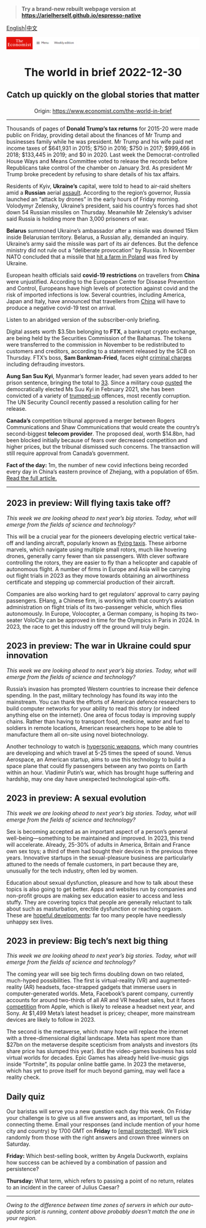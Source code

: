 > **Try a brand-new rebuilt webpage version at https://arielherself.github.io/espresso-native**

[English](https://github.com/arielherself/espresso/blob/main/README.md)|[中文](https://github-com.translate.goog/arielherself/espresso/blob/main/README.md?_x_tr_sl=en&_x_tr_tl=zh-CN&_x_tr_hl=zh-CN&_x_tr_pto=wapp)



![The Economist](menubar.png)

# <p align="center">The world in brief 2022-12-30</p>

## <p align="center">Catch up quickly on the global stories that matter</p>

<p align="center">Origin: <a href="https://www.economist.com/the-world-in-brief">https://www.economist.com/the-world-in-brief</a><hr>

Thousands of pages of <strong>Donald Trump’s tax returns</strong> for 2015-20 were made public on Friday, providing detail about the finances of Mr Trump and businesses family while he was president. Mr Trump and his wife paid net income taxes of $641,931 in 2015; $750 in 2016; $750 in 2017; $999,466 in 2018; $133,445 in 2019; and $0 in 2020. Last week the Democrat-controlled House Ways and Means Committee voted to release the records before Republicans take control of the chamber on January 3rd. As president Mr Trump broke precedent by refusing to share details of his tax affairs.

Residents of Kyiv, <strong>Ukraine’s</strong> capital, were told to head to air-raid shelters amid a <strong>Russian</strong> aerial [assault](https://www.economist.com/ukraine-crisis). According to the region’s governor, Russia launched an “attack by drones” in the early hours of Friday morning. Volodymyr Zelensky, Ukraine’s president, said his country’s forces had shot down 54 Russian missiles on Thursday. Meanwhile Mr Zelensky’s adviser said Russia is holding more than 3,000 prisoners of war.

<strong>Belarus</strong> summoned Ukraine’s ambassador after a missile was downed 15km inside Belarusian territory. Belarus, a Russian ally, demanded an inquiry. Ukraine’s army said the missile was part of its air defences. But the defence ministry did not rule out a “deliberate provocation” by Russia. In November NATO concluded that a missile that [hit a farm in Poland](https://www.economist.com/podcasts/2022/11/16/anything-exploding-on-nato-soil-during-a-war-is-a-big-deal-fears-rise-after-a-missile-lands-in-poland) was fired by Ukraine.

European health officials said <strong>covid-19 restrictions</strong> on travellers from <strong>China</strong> were unjustified. According to the European Centre for Disease Prevention and Control, Europeans have high levels of protection against covid and the risk of imported infections is low. Several countries, including America, Japan and Italy, have announced that travellers from [China](https://www.economist.com/china/2022/12/28/covid-19-is-tearing-through-china) will have to produce a negative covid-19 test on arrival.

Listen to an abridged version of the subscriber-only briefing.

Digital assets worth $3.5bn belonging to <strong>FTX</strong>, a bankrupt crypto exchange, are being held by the Securities Commission of the Bahamas. The tokens were transferred to the commission in November to be redistributed to customers and creditors, according to a statement released by the SCB on Thursday. FTX’s boss, <strong>Sam Bankman-Fried</strong>, faces eight [criminal charges](https://www.economist.com/finance-and-economics/2022/12/13/the-game-is-up-for-sam-bankman-fried) including defrauding investors.

<strong>Aung San Suu Kyi</strong>, Myanmar’s former leader, had seven years added to her prison sentence, bringing the total to [33](https://www.economist.com/asia/2021/12/11/myanmars-generals-want-aung-san-suu-kyi-locked-up-forever). Since a military coup [ousted](https://www.economist.com/asia/2021/02/01/aung-san-suu-kyi-is-arrested-as-myanmars-generals-seize-power) the democratically elected Ms Suu Kyi in February 2021, she has been convicted of a variety of [trumped-up](https://www.economist.com/asia/2021/12/11/myanmars-generals-want-aung-san-suu-kyi-locked-up-forever) offences, most recently corruption. The UN Security Council recently passed a resolution calling for her release.

<strong>Canada’s </strong>competition tribunal approved a merger between Rogers Communications and Shaw Communications that would create the country’s second-biggest <strong>telecom provider</strong>. The proposed deal, worth $14.8bn, had been blocked initially because of fears over decreased competition and higher prices, but the tribunal dismissed such concerns. The transaction will still require approval from Canada’s government.

<strong>Fact of the day:</strong> 1m, the number of new covid infections being recorded every day in China’s eastern province of Zhejiang, with a population of 65m. [Read the full article. ](https://www.economist.com/china/2022/12/28/covid-19-is-tearing-through-china)

----------

## 2023 in preview: Will flying taxis take off?

<em>This week we are looking ahead to next year’s big stories. Today, what will emerge from the fields of science and technology?</em>

This will be a crucial year for the pioneers developing electric vertical take-off and landing aircraft, popularly known as [flying taxis](https://www.economist.com/science-and-technology/2022/11/16/a-new-type-of-air-terminal-opens-for-flying-taxis). These airborne marvels, which navigate using multiple small rotors, much like hovering drones, generally carry fewer than six passengers. With clever software controlling the rotors, they are easier to fly than a helicopter and capable of autonomous flight. A number of firms in Europe and Asia will be carrying out flight trials in 2023 as they move towards obtaining an airworthiness certificate and stepping up commercial production of their aircraft. 

Companies are also working hard to get regulators’ approval to carry paying passengers. EHang, a Chinese firm, is working with that country’s aviation administration on flight trials of its two-passenger vehicle, which flies autonomously. In Europe, Volocopter, a German company, is hoping its two-seater VoloCity can be approved in time for the Olympics in Paris in 2024. In 2023, the race to get this industry off the ground will truly begin.

## 2023 in preview: The war in Ukraine could spur innovation

<em>This week we are looking ahead to next year’s big stories. Today, what will emerge from the fields of science and technology?</em>

Russia’s invasion has prompted Western countries to increase their defence spending. In the past, military technology has found its way into the mainstream. You can thank the efforts of American defence researchers to build computer networks for your ability to read this story (or indeed anything else on the internet). One area of focus today is improving supply chains. Rather than having to transport food, medicine, water and fuel to soldiers in remote locations, American researchers hope to be able to manufacture them all on-site using novel biotechnology. 

Another technology to watch is [hypersonic weapons](https://www.economist.com/the-economist-explains/2022/03/22/what-are-the-hypersonic-missiles-russia-says-it-used-in-ukraine), which many countries are developing and which travel at 5-25 times the speed of sound. Venus Aerospace, an American startup, aims to use this technology to build a space plane that could fly passengers between any two points on Earth within an hour. Vladimir Putin’s war, which has brought huge suffering and hardship, may one day have unexpected technological spin-offs.

## 2023 in preview: A sexual evolution

<em>This week we are looking ahead to next year’s big stories. Today, what will emerge from the fields of science and technology?</em>

Sex is becoming accepted as an important aspect of a person’s general well-being—something to be maintained and improved. In 2023, this trend will accelerate. Already, 25-30% of adults in America, Britain and France own sex toys; a third of them had bought their devices in the previous three years. Innovative startups in the sexual-pleasure business are particularly attuned to the needs of female customers, in part because they are, unusually for the tech industry, often led by women.

Education about sexual dysfunction, pleasure and how to talk about these topics is also going to get better. Apps and websites run by companies and non-profit groups are making sex education easier to access and less stuffy. They are covering topics that people are generally reluctant to talk about such as masturbation, erectile dysfunction or reaching orgasm. These are [hopeful developments](https://www.economist.com/leaders/2022/12/01/sexual-problems-can-wreck-lives-yet-remedies-are-often-simple): far too many people have needlessly unhappy sex lives. 

## 2023 in preview: Big tech’s next big thing

<em>This week we are looking ahead to next year’s big stories. Today, what will emerge from the fields of science and technology?</em>

The coming year will see big tech firms doubling down on two related, much-hyped possibilities. The first is virtual-reality (VR) and augmented-reality (AR) headsets, face-strapped gadgets that immerse users in computer-generated worlds. Meta, Facebook’s parent company, currently accounts for around two-thirds of all AR and VR headset sales, but it faces [competition](https://www.economist.com/business/2022/04/09/from-apple-to-google-big-tech-is-building-vr-and-ar-headsets) from Apple, which is likely to release a headset next year, and Sony. At $1,499 Meta’s latest headset is pricey; cheaper, more mainstream devices are likely to follow in 2023.

The second is the metaverse, which many hope will replace the internet with a three-dimensional digital landscape. Meta has spent more than $27bn on the metaverse despite scepticism from analysts and investors (its share price has slumped this year). But the video-games business has sold virtual worlds for decades. Epic Games has already held live-music gigs inside “Fortnite”, its popular online battle game. In 2023 the metaverse, which has yet to prove itself for much beyond gaming, may well face a reality check. 

## Daily quiz

Our baristas will serve you a new question each day this week. On Friday your challenge is to give us all five answers and, as important, tell us the connecting theme. Email your responses (and include mention of your home city and country) by 1700 GMT on <strong>Friday</strong> to [<span class="__cf_email__" data-cfemail="8fdefae6f5cafcfffdeafcfce0cfeaece0e1e0e2e6fcfba1ece0e2">[email&#160;protected]</span>](https://mail.google.com/mail/?view=cm&amp;fs=1&amp;tf=1&amp;to=QuizEspresso@economist.com). We’ll pick randomly from those with the right answers and crown three winners on Saturday.

<strong>Friday:</strong> Which best-selling book, written by Angela Duckworth, explains how success can be achieved by a combination of passion and persistence?

<strong>Thursday:</strong> What term, which refers to passing a point of no return, relates to an incident in the career of Julius Caesar?

----------

*Owing to the difference between time zones of servers in which our auto-update script is running, content above probably doesn't match the one in your region.*
